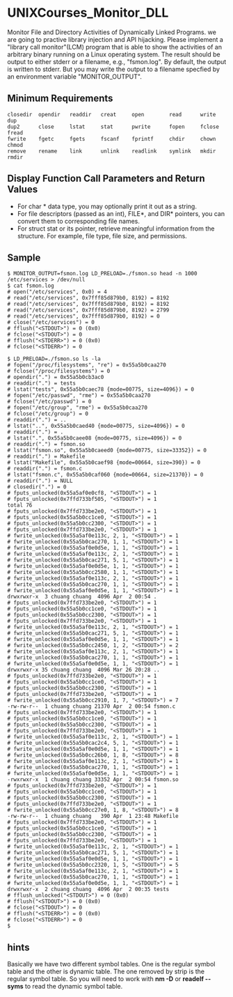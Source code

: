 # UNIXCourses_Monitor_DLL

Monitor File and Directory Activities of Dynamically Linked Programs.
we are going to practive library injection and API hijacking. Please implement a "library call monitor"(LCM) program that is able to show the activities of an arbitrary binary running on a Linux operating system. The result should be output to either stderr or a filename, e.g., "fsmon.log". By default, the output is written to stderr. But you may write the output to a filename specfied by an environment variable "MONITOR_OUTPUT".

## Minimum Requirements
```
closedir  opendir   readdir   creat     open        read      write     dup 
dup2      close     lstat     stat      pwrite      fopen     fclose    fread 
fwrite    fgetc     fgets     fscanf    fprintf     chdir     chown     chmod 
remove    rename    link      unlink    readlink    symlink   mkdir     rmdir
```

## Display Function Call Parameters and Return Values
* For char * data type, you may optionally print it out as a string.
* For file descriptors (passed as an int), FILE*, and DIR* pointers, you can convert them to corresponding file names.
* For struct stat or its pointer, retrieve meaningful information from the structure. For example, file type, file size, and permissions.

## Sample
```
$ MONITOR_OUTPUT=fsmon.log LD_PRELOAD=./fsmon.so head -n 1000 /etc/services > /dev/null
$ cat fsmon.log
# open("/etc/services", 0x0) = 4
# read("/etc/services", 0x7fff85d879b0, 8192) = 8192
# read("/etc/services", 0x7fff85d879b0, 8192) = 8192
# read("/etc/services", 0x7fff85d879b0, 8192) = 2799
# read("/etc/services", 0x7fff85d879b0, 8192) = 0
# close("/etc/services") = 0
# fflush("<STDOUT>") = 0 (0x0)
# fclose("<STDOUT>") = 0
# fflush("<STDERR>") = 0 (0x0)
# fclose("<STDERR>") = 0
```
```
$ LD_PRELOAD=./fsmon.so ls -la
# fopen("/proc/filesystems", "re") = 0x55a5b0caa270
# fclose("/proc/filesystems") = 0
# opendir(".") = 0x55a5b0cb3ac0
# readdir(".") = tests
# lstat("tests", 0x55a5b0caec78 {mode=00775, size=4096}) = 0
# fopen("/etc/passwd", "rme") = 0x55a5b0caa270
# fclose("/etc/passwd") = 0
# fopen("/etc/group", "rme") = 0x55a5b0caa270
# fclose("/etc/group") = 0
# readdir(".") = ..
# lstat("..", 0x55a5b0caed40 {mode=00775, size=4096}) = 0
# readdir(".") = .
# lstat(".", 0x55a5b0caee08 {mode=00775, size=4096}) = 0
# readdir(".") = fsmon.so
# lstat("fsmon.so", 0x55a5b0caeed0 {mode=00775, size=33352}) = 0
# readdir(".") = Makefile
# lstat("Makefile", 0x55a5b0caef98 {mode=00664, size=390}) = 0
# readdir(".") = fsmon.c
# lstat("fsmon.c", 0x55a5b0caf060 {mode=00664, size=21370}) = 0
# readdir(".") = NULL
# closedir(".") = 0
# fputs_unlocked(0x55a5af0e0cf8, "<STDOUT>") = 1
# fputs_unlocked(0x7ffd733bf505, "<STDOUT>") = 1
total 76
# fputs_unlocked(0x7ffd733be2e0, "<STDOUT>") = 1
# fputs_unlocked(0x55a5b0cc1ce0, "<STDOUT>") = 1
# fputs_unlocked(0x55a5b0cc2300, "<STDOUT>") = 1
# fputs_unlocked(0x7ffd733be2e0, "<STDOUT>") = 1
# fwrite_unlocked(0x55a5af0e113c, 2, 1, "<STDOUT>") = 1
# fwrite_unlocked(0x55a5b0cac270, 1, 1, "<STDOUT>") = 1
# fwrite_unlocked(0x55a5af0e0d5e, 1, 1, "<STDOUT>") = 1
# fwrite_unlocked(0x55a5af0e113c, 2, 1, "<STDOUT>") = 1
# fwrite_unlocked(0x55a5b0cac271, 5, 1, "<STDOUT>") = 1
# fwrite_unlocked(0x55a5af0e0d5e, 1, 1, "<STDOUT>") = 1
# fwrite_unlocked(0x55a5b0cc2580, 1, 1, "<STDOUT>") = 1
# fwrite_unlocked(0x55a5af0e113c, 2, 1, "<STDOUT>") = 1
# fwrite_unlocked(0x55a5b0cac270, 1, 1, "<STDOUT>") = 1
# fwrite_unlocked(0x55a5af0e0d5e, 1, 1, "<STDOUT>") = 1
drwxrwxr-x  3 chuang chuang  4096 Apr  2 00:54 .
# fputs_unlocked(0x7ffd733be2e0, "<STDOUT>") = 1
# fputs_unlocked(0x55a5b0cc1ce0, "<STDOUT>") = 1
# fputs_unlocked(0x55a5b0cc2300, "<STDOUT>") = 1
# fputs_unlocked(0x7ffd733be2e0, "<STDOUT>") = 1
# fwrite_unlocked(0x55a5af0e113c, 2, 1, "<STDOUT>") = 1
# fwrite_unlocked(0x55a5b0cac271, 5, 1, "<STDOUT>") = 1
# fwrite_unlocked(0x55a5af0e0d5e, 1, 1, "<STDOUT>") = 1
# fwrite_unlocked(0x55a5b0cc2450, 1, 2, "<STDOUT>") = 2
# fwrite_unlocked(0x55a5af0e113c, 2, 1, "<STDOUT>") = 1
# fwrite_unlocked(0x55a5b0cac270, 1, 1, "<STDOUT>") = 1
# fwrite_unlocked(0x55a5af0e0d5e, 1, 1, "<STDOUT>") = 1
drwxrwxr-x 35 chuang chuang  4096 Mar 26 20:28 ..
# fputs_unlocked(0x7ffd733be2e0, "<STDOUT>") = 1
# fputs_unlocked(0x55a5b0cc1ce0, "<STDOUT>") = 1
# fputs_unlocked(0x55a5b0cc2300, "<STDOUT>") = 1
# fputs_unlocked(0x7ffd733be2e0, "<STDOUT>") = 1
# fwrite_unlocked(0x55a5b0cc2910, 1, 7, "<STDOUT>") = 7
-rw-rw-r--  1 chuang chuang 21370 Apr  2 00:54 fsmon.c
# fputs_unlocked(0x7ffd733be2e0, "<STDOUT>") = 1
# fputs_unlocked(0x55a5b0cc1ce0, "<STDOUT>") = 1
# fputs_unlocked(0x55a5b0cc2300, "<STDOUT>") = 1
# fputs_unlocked(0x7ffd733be2e0, "<STDOUT>") = 1
# fwrite_unlocked(0x55a5af0e113c, 2, 1, "<STDOUT>") = 1
# fwrite_unlocked(0x55a5b0cac2c4, 5, 1, "<STDOUT>") = 1
# fwrite_unlocked(0x55a5af0e0d5e, 1, 1, "<STDOUT>") = 1
# fwrite_unlocked(0x55a5b0cc26b0, 1, 8, "<STDOUT>") = 8
# fwrite_unlocked(0x55a5af0e113c, 2, 1, "<STDOUT>") = 1
# fwrite_unlocked(0x55a5b0cac270, 1, 1, "<STDOUT>") = 1
# fwrite_unlocked(0x55a5af0e0d5e, 1, 1, "<STDOUT>") = 1
-rwxrwxr-x  1 chuang chuang 33352 Apr  2 00:54 fsmon.so
# fputs_unlocked(0x7ffd733be2e0, "<STDOUT>") = 1
# fputs_unlocked(0x55a5b0cc1ce0, "<STDOUT>") = 1
# fputs_unlocked(0x55a5b0cc2300, "<STDOUT>") = 1
# fputs_unlocked(0x7ffd733be2e0, "<STDOUT>") = 1
# fwrite_unlocked(0x55a5b0cc27e0, 1, 8, "<STDOUT>") = 8
-rw-rw-r--  1 chuang chuang   390 Apr  1 23:48 Makefile
# fputs_unlocked(0x7ffd733be2e0, "<STDOUT>") = 1
# fputs_unlocked(0x55a5b0cc1ce0, "<STDOUT>") = 1
# fputs_unlocked(0x55a5b0cc2300, "<STDOUT>") = 1
# fputs_unlocked(0x7ffd733be2e0, "<STDOUT>") = 1
# fwrite_unlocked(0x55a5af0e113c, 2, 1, "<STDOUT>") = 1
# fwrite_unlocked(0x55a5b0cac271, 5, 1, "<STDOUT>") = 1
# fwrite_unlocked(0x55a5af0e0d5e, 1, 1, "<STDOUT>") = 1
# fwrite_unlocked(0x55a5b0cc2320, 1, 5, "<STDOUT>") = 5
# fwrite_unlocked(0x55a5af0e113c, 2, 1, "<STDOUT>") = 1
# fwrite_unlocked(0x55a5b0cac270, 1, 1, "<STDOUT>") = 1
# fwrite_unlocked(0x55a5af0e0d5e, 1, 1, "<STDOUT>") = 1
drwxrwxr-x  2 chuang chuang  4096 Apr  2 00:35 tests
# fflush_unlocked("<STDOUT>") = 0 (0x0)
# fflush("<STDOUT>") = 0 (0x0)
# fclose("<STDOUT>") = 0
# fflush("<STDERR>") = 0 (0x0)
# fclose("<STDERR>") = 0
$
```

## hints
Basically we have two different symbol tables. One is the regular symbol table and the other is dynamic table. The one removed by strip is the regular symbol table. So you will need to work with **nm -D** or **readelf --syms** to read the dynamic symbol table.

